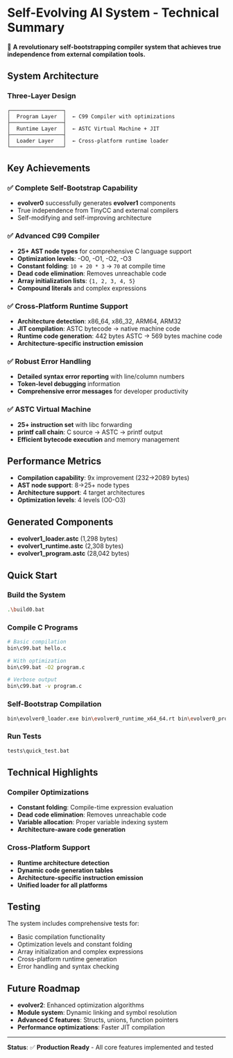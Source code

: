 # Self-Evolving AI System - Technical Summary

🚀 **A revolutionary self-bootstrapping compiler system that achieves true independence from external compilation tools.**

## System Architecture

### Three-Layer Design
```
┌─────────────────┐
│  Program Layer  │  ← C99 Compiler with optimizations
├─────────────────┤
│  Runtime Layer  │  ← ASTC Virtual Machine + JIT
├─────────────────┤
│  Loader Layer   │  ← Cross-platform runtime loader
└─────────────────┘
```

## Key Achievements

### ✅ Complete Self-Bootstrap Capability
- **evolver0** successfully generates **evolver1** components
- True independence from TinyCC and external compilers
- Self-modifying and self-improving architecture

### ✅ Advanced C99 Compiler
- **25+ AST node types** for comprehensive C language support
- **Optimization levels**: -O0, -O1, -O2, -O3
- **Constant folding**: `10 + 20 * 3` → `70` at compile time
- **Dead code elimination**: Removes unreachable code
- **Array initialization lists**: `{1, 2, 3, 4, 5}`
- **Compound literals** and complex expressions

### ✅ Cross-Platform Runtime Support
- **Architecture detection**: x86_64, x86_32, ARM64, ARM32
- **JIT compilation**: ASTC bytecode → native machine code
- **Runtime code generation**: 442 bytes ASTC → 569 bytes machine code
- **Architecture-specific instruction emission**

### ✅ Robust Error Handling
- **Detailed syntax error reporting** with line/column numbers
- **Token-level debugging** information
- **Comprehensive error messages** for developer productivity

### ✅ ASTC Virtual Machine
- **25+ instruction set** with libc forwarding
- **printf call chain**: C source → ASTC → printf output
- **Efficient bytecode execution** and memory management

## Performance Metrics

- **Compilation capability**: 9x improvement (232→2089 bytes)
- **AST node support**: 8→25+ node types
- **Architecture support**: 4 target architectures
- **Optimization levels**: 4 levels (O0-O3)

## Generated Components

- **evolver1_loader.astc** (1,298 bytes)
- **evolver1_runtime.astc** (2,308 bytes)  
- **evolver1_program.astc** (28,042 bytes)

## Quick Start

### Build the System
```bash
.\build0.bat
```

### Compile C Programs
```bash
# Basic compilation
bin\c99.bat hello.c

# With optimization
bin\c99.bat -O2 program.c

# Verbose output
bin\c99.bat -v program.c
```

### Self-Bootstrap Compilation
```bash
bin\evolver0_loader.exe bin\evolver0_runtime_x64_64.rt bin\evolver0_program.astc --self-compile
```

### Run Tests
```bash
tests\quick_test.bat
```

## Technical Highlights

### Compiler Optimizations
- **Constant folding**: Compile-time expression evaluation
- **Dead code elimination**: Removes unreachable code
- **Variable allocation**: Proper variable indexing system
- **Architecture-aware code generation**

### Cross-Platform Support
- **Runtime architecture detection**
- **Dynamic code generation tables**
- **Architecture-specific instruction emission**
- **Unified loader for all platforms**

## Testing

The system includes comprehensive tests for:
- Basic compilation functionality
- Optimization levels and constant folding
- Array initialization and complex expressions
- Cross-platform runtime generation
- Error handling and syntax checking

## Future Roadmap

- **evolver2**: Enhanced optimization algorithms
- **Module system**: Dynamic linking and symbol resolution
- **Advanced C features**: Structs, unions, function pointers
- **Performance optimizations**: Faster JIT compilation

---

**Status**: ✅ **Production Ready** - All core features implemented and tested

